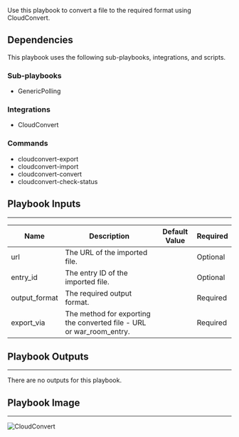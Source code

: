 Use this playbook to convert a file to the required format using CloudConvert.

## Dependencies
This playbook uses the following sub-playbooks, integrations, and scripts.

### Sub-playbooks
* GenericPolling

### Integrations
* CloudConvert


### Commands
* cloudconvert-export
* cloudconvert-import
* cloudconvert-convert
* cloudconvert-check-status

## Playbook Inputs
---

| **Name** | **Description** | **Default Value** | **Required** |
| --- | --- | --- | --- |
| url | The URL of the imported file. |  | Optional |
| entry_id | The entry ID of the imported file. |  | Optional |
| output_format | The required output format.|  | Required |
| export_via | The method for exporting the converted file - URL or war_room_entry. |  | Required |

## Playbook Outputs
---
There are no outputs for this playbook.

## Playbook Image
---
![CloudConvert](https://user-images.githubusercontent.com/72340690/99377797-54253d00-28cf-11eb-874b-e09a9b128e6d.png)
